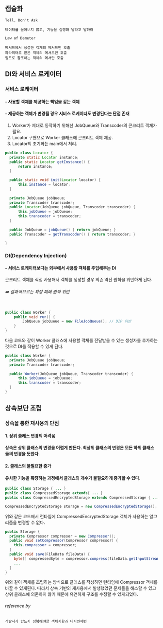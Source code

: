 ## 캡슐화

```
Tell, Don't Ask

데이터를 물어보지 않고, 기능을 실행해 달라고 말하라

Law of Demeter

메서드에서 생성한 객체의 메서드만 호출
파라미터로 받은 객체의 메서드만 호출
필드로 참조하는 객체의 메서만 호출
```

## DI와 서비스 로케이터

### 서비스 로케이터

#### - 사용할 객체를 제공하는 책임을 갖는 객체
#### - 제공하는 객체가 변경될 경우 서비스 로케이터도 변경된다는 단점 존재

1. Worker가 제대로 동작하기 위해선 JobQueue와 Transcoder의 콘크리트 객체가 필요. 
2. Locator 구현으로 Worker 클래스에 콘크리트 객체 제공.
3. Locator의 초기화는 main에서 처리.

```java
public class Locator {
  private static Locator instance;
  public static Locator getInstance() {
      return instance;
  }
  
  public static void init(Locator locator) {
      this.instance = locator;
  }
  
  private JobQueue jobQueue;
  private Transcoder transcoder;
  public Locator(JobQueue jobQueue, Transcoder transcoder) {
      this.jobQueue = jobQueue;
      this.transcoder = transcoder;
  }
  
  public JobQueue = jobQueue() { return jobQueue; }
  public Transcoder = getTranscoder() { return transcoder; }
  
}

```
### DI(Dependency Injection)

#### - 서비스 로케이터보다는 외부에서 사용할 객체를 주입해주는 DI

콘크리트 객체를 직접 사용해서 객체를 생성할 경우 의존 역전 원칙을 위반하게 된다.
###### ➡️ 결과적으로는 확장 폐쇄 원칙 위반

```java

public class Worker {
    public void run() {
        JobQueue jobQueue = new FileJobQueue(); // DIP 위반
    }
}
```

다음 코드와 같이 Worker 클래스에 사용할 객체를 전달받을 수 있는 생성자를 추가하는 것으로 DI를 적용할 수 있게 된다. 

```java
public class Worker {
  private JobQueue jobQueue;
  private Transcoder transcoder;
  
  public Worker(JobQueue jobQueue, Transcoder transcoder) {
      this.jobQueue = jobQueue;
      this.transcoder = transcoder;
  }
}
```

## 상속보단 조립

### 상속을 통한 재사용의 단점
#### 1. 상위 클래스 변경의 어려움
#### 상속은 상위 클래스의 변경을 어렵게 만든다. 최상위 클래스의 변경은 모든 하위 클래스들의 변경을 뜻한다.
#### 2. 클래스의 불필요한 증가
#### 유사한 기능을 확장하는 과정에서 클래스의 개수가 불필요하게 증가할 수 있다.

```java
public class Storage { ... }
public class CompressedStorage extends{ ... }
public class CompressedEncryptedStorage extends CompressedStorage { ... }

CompressedEncryptedStorage storage = new CompressedEncryptedStorage();
```
위와 같은 코드에서 런타임에 CompressedEncryptedStorage 객체가 사용하는 알고리즘을 변경할 수 없다.

```java
public Storage {
  private Compressor compressor = new Compressor();
  public void setCompressor(Compressor compressor) {
    this.compressor = compressor;
  }
  public void save(FileData fileData) {
    byte[] compressedByte = compressor.compress(fileData.getInputStream());
    ...
  }
}
```
위와 같이 객체를 조립하는 방식으로 클래스를 작성하면 런타임에 Compressor 객체를 바꿀 수 있게된다.
따라서 상속 기반의 재사용에서 발생했었던 문제들을 해소할 수 있고 상위 클래스에 의존하지 않기 때문에 유연하게 구조를 수정할 수 있게되었다.



###### reference by 
```
개발자가 반드시 정복해야할 객체지향과 디자인패턴
```

